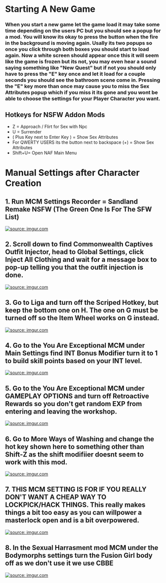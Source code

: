 # Starting A New Game
### When you start a new game let the game load it may take some time depending on the users PC but you should see a popup for a mod. You will know its okay to press the button when the fire in the background is moving again. Usally its two popups so once you click through both boxes you should start to load again. Now a white screen should appear once this it will seem like the game is frozen but its not, you may even hear a sound saying something like "New Quest" but if not you should only have to press the "E" key once and let it load for a couple seconds you should see the bathroom scene come in. Pressing the "E" key more than once may cause you to miss the Sex Attributes popup which if you miss it its gone and you wont be able to choose the settings for your Player Character you want.

## Hotkeys for NSFW Addon Mods
- Z = Approach / Flirt for Sex with Npc
- U = Surrender
- ( Plus Key next to Enter Key ) = Show Sex Attributes
- For QWERTY USERS its the button next to backspace (+) = Show Sex Attributes
- Shift+U= Open NAF Main Menu


# Manual Settings after Character Creation

## 1. Run MCM Settings Recorder = Sandland Remake NSFW (The Green One Is For The SFW List)

<a href="https://i.imgur.com/Hobbq34.png"><img src="https://i.imgur.com/Hobbq34.png" title="source: imgur.com" /></a>

## 2. Scroll down to find Commonwealth Captives Outfit Injector, head to Global Settings, click Inject All Clothing and wait for a message box to pop-up telling you that the outfit injection is done.

<a href="https://i.imgur.com/Rvic8gS.png"><img src="https://i.imgur.com/Rvic8gS.png" title="source: imgur.com" /></a>

## 3. Go to Liga and turn off the Scriped Hotkey, but keep the bottom one on H. The one on G must be turned off so the Item Wheel works on G instead.

<a href="https://i.imgur.com/nlOemnW.png"><img src="https://i.imgur.com/nlOemnW.png" title="source: imgur.com" /></a>

## 4. Go to the You Are Exceptional MCM under Main Settings find INT Bonus Modifier turn it to 1 to build skill points based on your INT level.

<a href="https://i.imgur.com/lY9Ajo7.png"><img src="https://i.imgur.com/lY9Ajo7.png" title="source: imgur.com" /></a>

## 5. Go to the You Are Exceptional MCM under GAMEPLAY OPTIONS and turn off Retroactive Rewards so you don't get random EXP from entering and leaving the workshop.

<a href="https://i.imgur.com/jOnApyA.png"><img src="https://i.imgur.com/jOnApyA.png" title="source: imgur.com" /></a>

## 6. Go to More Ways of Washing and change the hot key shown here to something other than Shift-Z as the shift modifiier doesnt seem to work with this mod.

<a href="https://i.imgur.com/T1XIjqO.png"><img src="https://i.imgur.com/T1XIjqO.png" title="source: imgur.com" /></a>

## 7. THIS MCM SETTING IS FOR IF YOU REALLY DON'T WANT A CHEAP WAY TO LOCKPICK/HACK THINGS. This really makes things a bit too easy as you can willpower a masterlock open and is a bit overpowered. 

<a href="https://i.imgur.com/BGlR8OK.png"><img src="https://i.imgur.com/BGlR8OK.png" title="source: imgur.com" /></a>

## 8. In the Sexual Harrasment mod MCM under the Bodymorphs settings turn the Fusion Girl body off as we don't use it we use CBBE

<a href="https://i.imgur.com/TZ8fvLN.png"><img src="https://i.imgur.com/TZ8fvLN.png" title="source: imgur.com" /></a>

